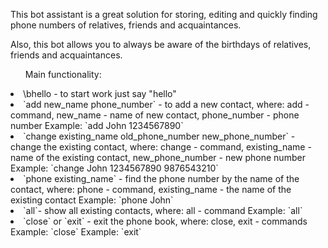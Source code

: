 <p>This bot assistant is a great solution for storing, editing and quickly finding phone numbers of relatives, friends and acquaintances.</p>
<p>Also, this bot allows you to always be aware of the birthdays of relatives, friends and acquaintances.</p>

<ul>Main functionality:</ul>
<li>\bhello - to start work just say "hello"</li>

<li>`add new_name phone_number` - to add a new contact, where: add - command, new_name - name of new contact, phone_number - phone number
Example: `add John 1234567890`</li>

<li>`change existing_name old_phone_number new_phone_number` - change the existing contact, where: change - command, existing_name - name of the existing contact, new_phone_number - new phone number
Example: `change John 1234567890 9876543210`</li>

<li>`phone existing_name` - find the phone number by the name of the contact, where: phone - command, existing_name - the name of the existing contact
Example: `phone John`</li>

<li>`all`- show all existing contacts, where: all - command
Example: `all`</li>

<li>`close` or `exit` - exit the phone book, where: close, exit - commands
Example: `close`
Example: `exit`</li>

